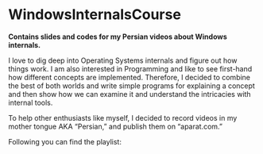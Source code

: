 # WindowsInternalsCourse
**Contains slides and codes for my Persian videos about Windows internals.**

I love to dig deep into Operating Systems internals and figure out how things work. I am also interested in Programming and like to see first-hand how different concepts are implemented. 
Therefore, I decided to combine the best of both worlds and write simple programs for explaining a concept and then show how we can examine it and understand the intricacies with internal tools.

To help other enthusiasts like myself, I decided to record videos in my mother tongue AKA “Persian,” and publish them on “aparat.com.” 

Following you can find the playlist:
